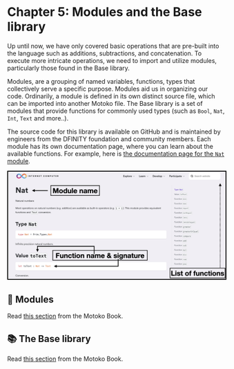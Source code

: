 # Chapter 5: Modules and the Base library
Up until now, we have only covered basic operations that are pre-built into the language such as additions, subtractions, and concatenation. To execute more intricate operations, we need to import and utilize modules, particularly those found in the Base library.

Modules, are a grouping of named variables, functions, types that collectively serve a specific purpose. Modules aid us in organizing our code. Ordinarily, a module is defined in its own distinct source file, which can be imported into another Motoko file. The Base library is a set of modules that provide functions for commonly used types (such as `Bool`, `Nat`, `Int`, `Text` and more..).

The source code for this library is available on GitHub and is maintained by engineers from the DFINITY foundation and community members.
Each module has its own documentation page, where you can learn about the available functions. For example, here is [the documentation page for the `Nat` module](https://internetcomputer.org/docs/current/motoko/main/base/Nat).

<p align="center"> <img src="assets/base_library_nat.png" width="800px" style="border: 2px solid black;"></p>
<p align="center">  </p>

## 🧩 Modules 
Read [this section](https://web3.motoko-book.dev/common-programming-concepts/modules.html) from the Motoko Book.
## 📚 The Base library 
Read [this section](https://web3.motoko-book.dev/base-library.html) from the Motoko Book.
